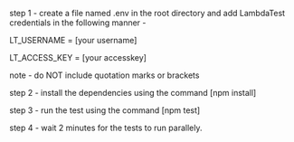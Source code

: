 step 1 -
create a file named .env in the root directory and add LambdaTest credentials in the following manner - 

LT_USERNAME = [your username]

LT_ACCESS_KEY = [your accesskey]

note - do NOT include quotation marks or brackets

step 2 - 
install the dependencies using the command [npm install]

step 3 - 
run the test using the command [npm test]

step 4 - 
wait 2 minutes for the tests to run parallely. 


